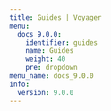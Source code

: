 ```yaml
---
title: Guides | Voyager
menu:
  docs_9.0.0:
    identifier: guides
    name: Guides
    weight: 40
    pre: dropdown
menu_name: docs_9.0.0
info:
  version: 9.0.0
---
```


